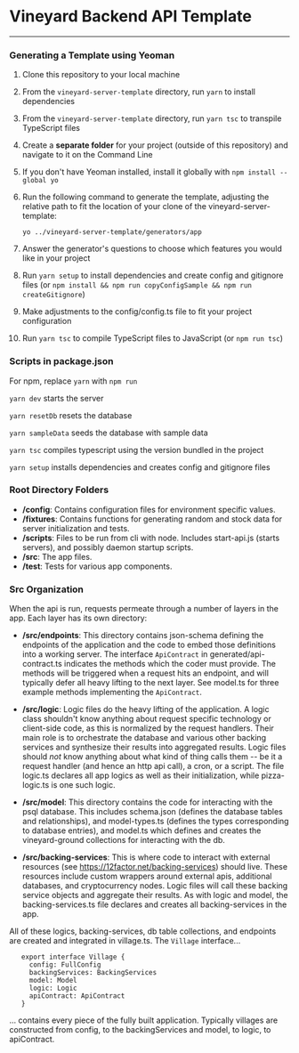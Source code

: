# Vineyard Backend API Template #

---------

### Generating a Template using Yeoman ###

1. Clone this repository to your local machine
1. From the `vineyard-server-template` directory, run `yarn` to install dependencies
1. From the `vineyard-server-template` directory, run `yarn tsc` to transpile TypeScript files
1. Create a **separate folder** for your project (outside of this repository) and navigate to it on the Command Line
1. If you don't have Yeoman installed, install it globally with `npm install --global yo`
1. Run the following command to generate the template, adjusting the relative path to fit the location of your clone of the vineyard-server-template:

    `yo ../vineyard-server-template/generators/app`
1. Answer the generator's questions to choose which features you would like in your project
1. Run `yarn setup` to install dependencies and create config and gitignore files (or `npm install && npm run copyConfigSample && npm run createGitignore`)
1. Make adjustments to the config/config.ts file to fit your project configuration
1. Run `yarn tsc` to compile TypeScript files to JavaScript (or `npm run tsc`)

### Scripts in package.json ###

For npm, replace `yarn` with `npm run`

`yarn dev` starts the server

`yarn resetDb` resets the database

`yarn sampleData` seeds the database with sample data

`yarn tsc` compiles typescript using the version bundled in the project

`yarn setup` installs dependencies and creates config and gitignore files

### Root Directory Folders ###

 - **/config**: Contains configuration files for environment specific values.
 - **/fixtures**: Contains functions for generating random and stock data for server initialization and tests.
 - **/scripts**: Files to be run from cli with node. Includes start-api.js (starts servers), and possibly daemon startup scripts.
 - **/src**: The app files.
 - **/test**: Tests for various app components.

### Src Organization ###

When the api is run, requests permeate through a number of layers in the app. Each layer has its own directory:

- **/src/endpoints**: This directory contains json-schema defining the endpoints of the application and the code to 
embed those definitions into a working server. The interface `ApiContract` in generated/api-contract.ts indicates the methods
which the coder must provide. The methods will be triggered when a request hits an endpoint, and will typically defer
all heavy lifting to the next layer. See model.ts for three example methods implementing the `ApiContract`.

- **/src/logic**:  Logic files do the heavy lifting of the application. A logic class shouldn't know anything about request specific technology or client-side code, as this is normalized by the request handlers. Their main role is to orchestrate the database and various other backing services and synthesize their results into aggregated results. Logic files should _not_ know anything about what kind of thing calls them -- be it a request handler (and hence an http api call), a cron, or a script. The file logic.ts declares all app logics as well as their initialization, while pizza-logic.ts is one such logic.

- **/src/model**: This directory contains the code for interacting with the psql database. This includes schema.json (defines the database tables and relationships), and model-types.ts (defines the types corresponding to database entries), and model.ts which defines and creates the vineyard-ground collections for interacting with the db.

- **/src/backing-services**: This is where code to interact with external resources (see https://12factor.net/backing-services) should live. These resources include custom wrappers around external apis, additional databases, and cryptocurrency nodes. Logic files will call these backing service objects and aggregate their results. As with logic and model, the backing-services.ts file declares and creates all backing-services in the app.

All of these logics, backing-services, db table collections, and endpoints are created and integrated in village.ts. The `Village` interface... 
```
   export interface Village {
     config: FullConfig
     backingServices: BackingServices
     model: Model
     logic: Logic
     apiContract: ApiContract
   }
```

... contains every piece of the fully built application. Typically villages are constructed from config, to the backingServices and model, to logic, to apiContract.
